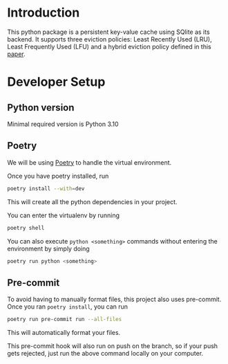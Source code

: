 # Introduction

This python package is a persistent key-value cache
using SQlite as its backend. It supports three eviction
policies: Least Recently Used (LRU), Least Frequently Used (LFU)
and a hybrid eviction policy defined in this [paper](https://ieeexplore.ieee.org/document/10454976).

# Developer Setup

## Python version
Minimal required version is Python 3.10

## Poetry
We will be using [Poetry](https://python-poetry.org/docs/#installation) to handle
the virtual environment.

Once you have poetry installed, run

```bash
poetry install --with=dev
```

This will create all the python dependencies in your project.

You can enter the virtualenv by running
```bash
poetry shell
```

You can also execute `python <something>` commands without entering
the environment by simply doing
```bash
poetry run python <something>
```

## Pre-commit
To avoid having to manually format files, this project
also uses pre-commit. Once you ran `poetry install`, you can run

```bash
poetry run pre-commit run --all-files
```

This will automatically format your files.

This pre-commit hook will also run on push on the branch, so if
your push gets rejected, just run the above command
locally on your computer.